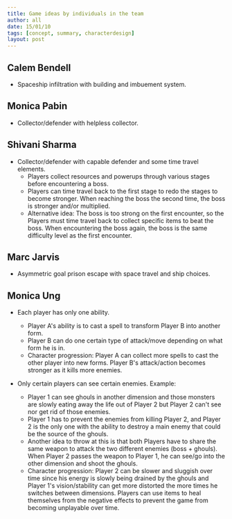 ```yaml
---
title: Game ideas by individuals in the team
author: all
date: 15/01/10
tags: [concept, summary, characterdesign]
layout: post
---
```


## Calem Bendell

* Spaceship infiltration with building and imbuement system.


## Monica Pabin

* Collector/defender with helpless collector.


## Shivani Sharma

* Collector/defender with capable defender and some time travel elements.
  * Players collect resources and powerups through various stages before encountering a boss.  
  * Players can time travel back to the first stage to redo the stages to become stronger.  When reaching the boss the second time, the boss is stronger and/or multiplied.
  * Alternative idea:  The boss is too strong on the first encounter, so the Players must time travel back to collect specific items to beat the boss.  When encountering the boss again, the boss is the same difficulty level as the first encounter.


## Marc Jarvis

* Asymmetric goal prison escape with space travel and ship choices.

## Monica Ung

* Each player has only one ability.  
  * Player A's ability is to cast a spell to transform Player B into another form. 
  * Player B can do one certain type of attack/move depending on what form he is in.  
  * Character progression: Player A can collect more spells to cast the other player into new forms.  Player B's attack/action becomes stronger as it kills more enemies.

* Only certain players can see certain enemies. Example:
  * Player 1 can see ghouls in another dimension and those monsters are slowly eating away the life out of Player 2 but Player 2 can't see nor get rid of those enemies.  
  * Player 1 has to prevent the enemies from killing Player 2, and Player 2 is the only one with the ability to destroy a main enemy that could be the source of the ghouls.  
  * Another idea to throw at this is that both Players have to share the same weapon to attack the two different enemies (boss + ghouls).  When Player 2 passes the weapon to Player 1, he can see/go into the other dimension and shoot the ghouls.  
  * Character progression: Player 2 can be slower and sluggish over time since his energy is slowly being drained by the ghouls and Player 1's vision/stability can get more distorted the more times he switches between dimensions.  Players can use items to heal themselves from the negative effects to prevent the game from becoming unplayable over time.



